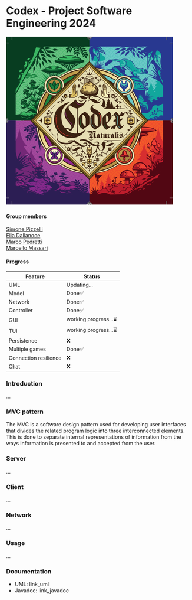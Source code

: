 # Codex -  Project Software Engineering 2024
![codex](https://github.com/EliaDallanoce432/IS24-LB08/blob/master/Deliveries/Images/codex_logo.png)
#### Group members 
[Simone Pizzelli](https://github.com/SimonePizzelli) <br>
[Elia Dallanoce](https://github.com/EliaDallanoce432) <br>
[Marco Pedretti](https://github.com/10736964) <br>
[Marcello Massari](https://github.com/MarcelloMassari) <br>

#### Progress 

| Feature | Status |
|--|--|
| UML | Updating... |
| Model | Done✅ |
| Network | Done✅ |
| Controller| Done✅ | 
| GUI | working progress...⌛ |
| TUI | working progress...⌛ |
| Persistence | ❌ |
| Multiple games | Done✅ |
| Connection resilience | ❌ |
| Chat | ❌ |

### Introduction
...
### MVC pattern

The MVC is a software design pattern used for developing user interfaces that
divides the related program logic into three interconnected elements.
This is done to separate internal representations of information from the ways information is presented to and accepted from the user.

### Server
...

### Client
...

### Network

...

### Usage

...

### Documentation

- UML: link_uml
- Javadoc: link_javadoc


